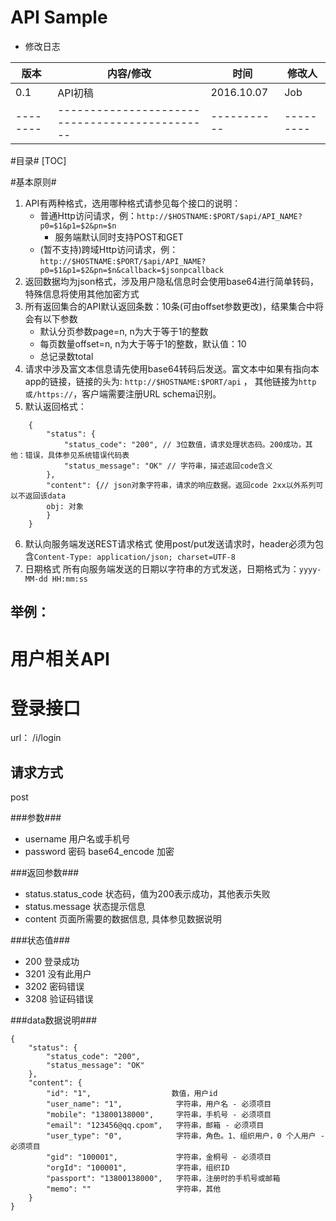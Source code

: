 # API Sample #

* 修改日志

| 版本    | 内容/修改                                      | 时间       | 修改人   |
|--------|----------------------------------------------|-----------|---------|
| 0.1   | API初稿                                         | 2016.10.07 | Job   |
|--------|----------------------------------------------|-----------|---------|

#目录#
[TOC]

#基本原则#

1. API有两种格式，选用哪种格式请参见每个接口的说明：
    - 普通Http访问请求，例：`http://$HOSTNAME:$PORT/$api/API_NAME?p0=$1&p1=$2&pn=$n`
        - 服务端默认同时支持POST和GET
    - (暂不支持)跨域Http访问请求，例：`http://$HOSTNAME:$PORT/$api/API_NAME?p0=$1&p1=$2&pn=$n&callback=$jsonpcallback`
2. 返回数据均为json格式，涉及用户隐私信息时会使用base64进行简单转码，特殊信息将使用其他加密方式
3. 所有返回集合的API默认返回条数：10条(可由offset参数更改)，结果集合中将会有以下参数
    - 默认分页参数page=n, n为大于等于1的整数
    - 每页数量offset=n, n为大于等于1的整数，默认值：10
    - 总记录数total
4. 请求中涉及富文本信息请先使用base64转码后发送。富文本中如果有指向本app的链接，链接的头为: `http://$HOSTNAME:$PORT/api` ，
其他链接为`http或/https://`，客户端需要注册URL schema识别。
5. 默认返回格式：
```
    {
		"status": {
			"status_code": "200", // 3位数值，请求处理状态码。200成功，其他：错误，具体参见系统错误代码表
			"status_message": "OK" // 字符串，描述返回code含义
		},
		"content": {// json对象字符串，请求的响应数据。返回code 2xx以外系列可以不返回该data
        obj: 对象
        }
    }
```
6. 默认向服务端发送REST请求格式
使用post/put发送请求时，header必须为包含`Content-Type: application/json; charset=UTF-8`
7. 日期格式
所有向服务端发送的日期以字符串的方式发送，日期格式为：`yyyy-MM-dd HH:mm:ss`


举例：
---------------------
#  用户相关API #


# 登录接口 #

url： /i/login

## 请求方式 ##

post

###参数###
- username		用户名或手机号
- password		密码       base64_encode   加密  


###返回参数###

- status.status_code       状态码，值为200表示成功，其他表示失败
- status.message    状态提示信息
- content       页面所需要的数据信息, 具体参见数据说明

###状态值###

- 200        登录成功
- 3201       没有此用户
- 3202       密码错误
- 3208       验证码错误

###data数据说明###
```
{
    "status": {
		"status_code": "200",
		"status_message": "OK"
	},
    "content": {
        "id": "1",                  数值，用户id
        "user_name": "1",            字符串，用户名 - 必须项目
        "mobile": "13800138000",     字符串，手机号 - 必须项目
        "email": "123456@qq.cpom",   字符串，邮箱 - 必须项目
        "user_type": "0",            字符串，角色。1、组织用户，0 个人用户 - 必须项目
        "gid": "100001",             字符串，金桐号 - 必须项目
        "orgId": "100001",           字符串，组织ID
        "passport": "13800138000",   字符串，注册时的手机号或邮箱
        "memo": ""                   字符串，其他
    }
}
```

